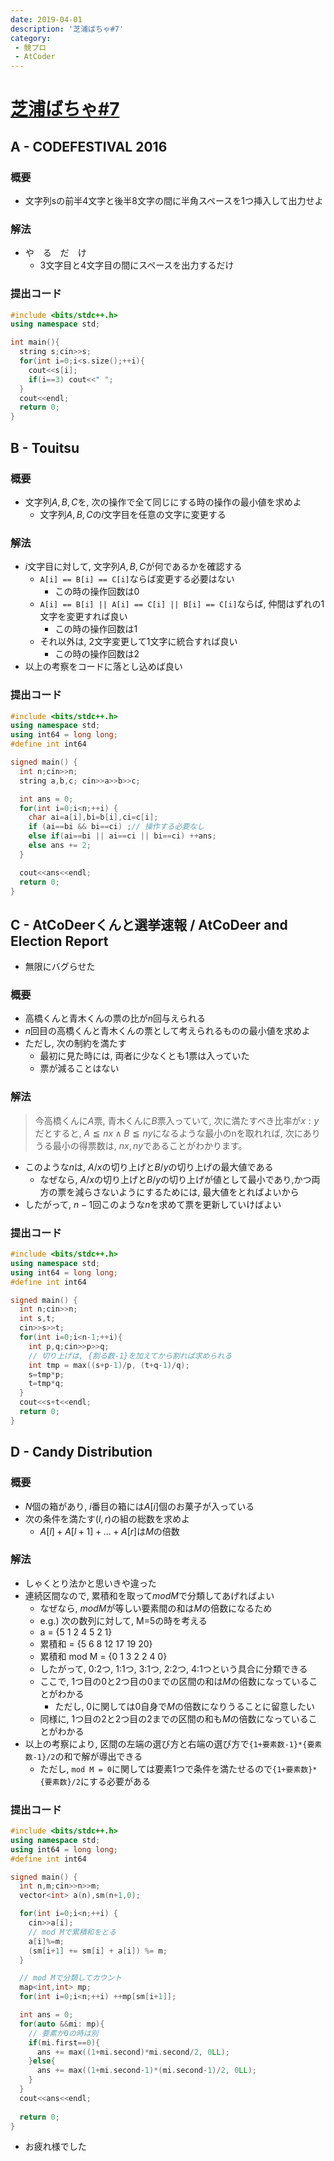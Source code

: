 ```yaml
---
date: 2019-04-01
description: '芝浦ばちゃ#7'
category:
 - 競プロ
 - AtCoder
---
```


# [芝浦ばちゃ#7](https://not-522.appspot.com/contest/5711986826412032)

## A - CODEFESTIVAL 2016
### 概要
 - 文字列sの前半4文字と後半8文字の間に半角スペースを1つ挿入して出力せよ

### 解法
 - や　る　だ　け
   - 3文字目と4文字目の間にスペースを出力するだけ

### 提出コード
```cpp
#include <bits/stdc++.h>
using namespace std;

int main(){
  string s;cin>>s;
  for(int i=0;i<s.size();++i){
    cout<<s[i];
    if(i==3) cout<<" ";
  }
  cout<<endl;
  return 0;
}
```

## B - Touitsu
### 概要
 - 文字列$A,B,C$を, 次の操作で全て同じにする時の操作の最小値を求めよ
   - 文字列$A,B,C$の$i$文字目を任意の文字に変更する

### 解法
 - $i$文字目に対して, 文字列$A,B,C$が何であるかを確認する
   - `A[i] == B[i] == C[i]`ならば変更する必要はない
     - この時の操作回数は0
   - `A[i] == B[i] || A[i] == C[i] || B[i] == C[i]`ならば, 仲間はずれの1文字を変更すれば良い
     - この時の操作回数は1
   - それ以外は, 2文字変更して1文字に統合すれば良い
     - この時の操作回数は2
 - 以上の考察をコードに落とし込めば良い

### 提出コード
```cpp
#include <bits/stdc++.h>
using namespace std;
using int64 = long long;
#define int int64

signed main() {
  int n;cin>>n;
  string a,b,c; cin>>a>>b>>c;

  int ans = 0;
  for(int i=0;i<n;++i) {
    char ai=a[i],bi=b[i],ci=c[i];
    if (ai==bi && bi==ci) ;// 操作する必要なし
    else if(ai==bi || ai==ci || bi==ci) ++ans;
    else ans += 2;
  }

  cout<<ans<<endl;
  return 0;
}
```

## C - AtCoDeerくんと選挙速報 / AtCoDeer and Election Report
 - 無限にバグらせた
### 概要
 - 高橋くんと青木くんの票の比が$n$回与えられる
 - $n$回目の高橋くんと青木くんの票として考えられるものの最小値を求めよ
 - ただし, 次の制約を満たす
   - 最初に見た時には, 両者に少なくとも1票は入っていた
   - 票が減ることはない

### 解法
> 今高橋くんに$A$票, 青木くんに$B$票入っていて, 次に満たすべき比率が$x:y$だとすると, $A ≦ nx ∧ B ≦ ny$になるような最小のnを取れれば, 次にありうる最小の得票数は, $nx, ny$であることがわかります。

 - このような$n$は, $A/x$の切り上げと$B/y$の切り上げの最大値である
   - なぜなら, $A/x$の切り上げと$B/y$の切り上げが値として最小であり,かつ両方の票を減らさないようにするためには, 最大値をとればよいから
 - したがって, $n-1$回このような$n$を求めて票を更新していけばよい


### 提出コード
```cpp
#include <bits/stdc++.h>
using namespace std;
using int64 = long long;
#define int int64

signed main() {
  int n;cin>>n;
  int s,t;
  cin>>s>>t;
  for(int i=0;i<n-1;++i){
    int p,q;cin>>p>>q;
    // 切り上げは, {割る数-1}を加えてから割れば求められる
    int tmp = max((s+p-1)/p, (t+q-1)/q);
    s=tmp*p;
    t=tmp*q;
  }
  cout<<s+t<<endl;
  return 0;
}

```

## D - Candy Distribution
### 概要
 - $N$個の箱があり, $i$番目の箱には$A[i]$個のお菓子が入っている
 - 次の条件を満たす$(l,r)$の組の総数を求めよ
   - $A[l]+A[l+1]+...+A[r]$は$M$の倍数

### 解法
 - しゃくとり法かと思いきや違った
 - 連続区間なので, 累積和を取って$mod M$で分類してあげればよい
   - なぜなら, $mod M$が等しい要素間の和は$M$の倍数になるため
   - e.g.) 次の数列に対して, M=5の時を考える
   - a = {5 1 2 4 5 2 1}
   - 累積和 = {5 6 8 12 17 19 20}
   - 累積和 mod M = {0 1 3 2 2 4 0}
   - したがって, 0:2つ, 1:1つ, 3:1つ, 2:2つ, 4:1つという具合に分類できる
   - ここで, 1つ目の0と2つ目の0までの区間の和は$M$の倍数になっていることがわかる
     - ただし, 0に関しては0自身で$M$の倍数になりうることに留意したい
   - 同様に, 1つ目の2と2つ目の2までの区間の和も$M$の倍数になっていることがわかる
 - 以上の考察により, 区間の左端の選び方と右端の選び方で`{1+要素数-1}*{要素数-1}/2`の和で解が導出できる
   - ただし, `mod M = 0`に関しては要素1つで条件を満たせるので`{1+要素数}*{要素数}/2`にする必要がある
 
### 提出コード
```cpp
#include <bits/stdc++.h>
using namespace std;
using int64 = long long;
#define int int64

signed main() {
  int n,m;cin>>n>>m;
  vector<int> a(n),sm(n+1,0);

  for(int i=0;i<n;++i) {
    cin>>a[i];
    // mod Mで累積和をとる
    a[i]%=m;
    (sm[i+1] += sm[i] + a[i]) %= m;
  }

  // mod Mで分類してカウント
  map<int,int> mp;
  for(int i=0;i<n;++i) ++mp[sm[i+1]];

  int ans = 0;
  for(auto &&mi: mp){
    // 要素が0の時は別
    if(mi.first==0){
      ans += max((1+mi.second)*mi.second/2, 0LL);
    }else{
      ans += max((1+mi.second-1)*(mi.second-1)/2, 0LL);
    }
  }
  cout<<ans<<endl;
  
  return 0;
}
```

 - お疲れ様でした